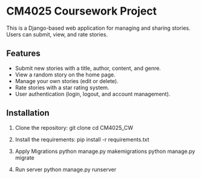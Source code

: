 # CM4025 Coursework Project

This is a Django-based web application for managing and sharing stories. Users can submit, view, and rate stories.

## Features
- Submit new stories with a title, author, content, and genre.
- View a random story on the home page.
- Manage your own stories (edit or delete).
- Rate stories with a star rating system.
- User authentication (login, logout, and account management).

## Installation

1. Clone the repository:
   git clone <repository-url>
   cd CM4025_CW

2. Install the requirements:
    pip install -r requirements.txt

3. Apply Migrations
    python manage.py makemigrations
    python manage.py migrate

4. Run server
    python manage.py runserver